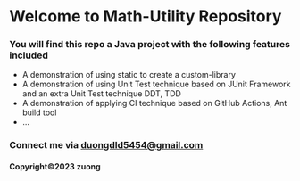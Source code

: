 # Welcome to Math-Utility Repository

### You will find this repo a Java project with the following features included


* A demonstration of using static to create a custom-library
* A demonstration of using Unit Test technique based on JUnit Framework and an extra Unit Test technique DDT, TDD
* A demonstration of applying CI technique based on GitHub Actions, Ant
build tool
* ...


### Connect me via duongdld5454@gmail.com
#### Copyright&#169;2023 zuong